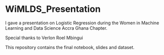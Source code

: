 # WiMLDS_Presentation
I gave a presentation on Logistic Regression during the Women in Machine Learning and Data Science Accra Ghana Chapter.

Special thanks to Verlon Roel Mbingui

This repository contains the final notebook, slides and dataset.
